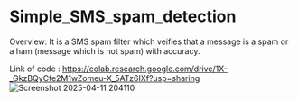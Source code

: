 # Simple_SMS_spam_detection

Overview:
It is a SMS spam filter which veifies that a message is a spam or a ham (message which is not spam) with accuracy.

Link of code :  https://colab.research.google.com/drive/1X-_GkzBQyCfe2M1wZomeu-X_5ATz6IXf?usp=sharing
![Screenshot 2025-04-11 204110](https://github.com/user-attachments/assets/241bfd48-7967-4455-8903-d39da137a7ae)
